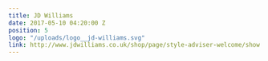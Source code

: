 ```yaml
---
title: JD Williams
date: 2017-05-10 04:20:00 Z
position: 5
logo: "/uploads/logo__jd-williams.svg"
link: http://www.jdwilliams.co.uk/shop/page/style-adviser-welcome/show.action?cm_sp=JDW-TopNav-_-SubNavigationGroup-_-Styleadvisor
---
```


